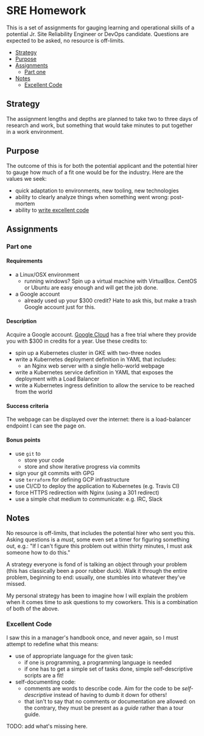 # SRE Homework

This is a set of assignments for gauging learning and operational skills of a potential Jr. Site Reliability Engineer or DevOps candidate. Questions are expected to be asked, no resource is off-limits.

<!-- toc -->

- [Strategy](#strategy)
- [Purpose](#purpose)
- [Assignments](#assignments)
    * [Part one](#part-one)
- [Notes](#notes)
    * [Excellent Code](#excellent-code)

<!-- tocstop -->

## Strategy

The assignment lengths and depths are planned to take two to three days of research and work, but something that would take minutes to put together in a work environment.

## Purpose

The outcome of this is for both the potential applicant and the potential hirer to gauge how much of a fit one would be for the industry. Here are the values we seek:

- quick adaptation to environments, new tooling, new technologies
- ability to clearly analyze things when something went wrong: post-mortem
- ability to [write excellent code](#excellent-code)

## Assignments

### Part one

#### Requirements

- a Linux/OSX environment
    - running windows? Spin up a virtual machine with VirtualBox. CentOS or Ubuntu are easy enough and will get the job done.
- a Google account
    - already used up your $300 credit? Hate to ask this, but make a trash Google account just for this.

#### Description

Acquire a Google account. [Google Cloud](cloud.google.com) has a free trial where they provide you with $300 in credits for a year. Use these credits to:

- spin up a Kubernetes cluster in GKE with two-three nodes
- write a Kubernetes deployment definition in YAML that includes:
    - an Nginx web server with a single hello-world webpage
- write a Kubernetes service definition in YAML that exposes the deployment with a Load Balancer
- write a Kubernetes ingress definition to allow the service to be reached from the world

#### Success criteria

The webpage can be displayed over the internet: there is a load-balancer endpoint I can see the page on.

#### Bonus points

- use `git` to
    - store your code
    - store and show iterative progress via commits
- sign your git commits with GPG
- use `terraform` for defining GCP infrastructure
- use CI/CD to deploy the application to Kubernetes (e.g. Travis CI)
- force HTTPS redirection with Nginx (using a 301 redirect)
- use a simple chat medium to communicate: e.g. IRC, Slack

## Notes

No resource is off-limits, that includes the potential hirer who sent you this. Asking questions is a _must_, some even set a timer for figuring something out, e.g.: "If I can't figure this problem out within thirty minutes, I must ask someone how to do this."

A strategy everyone is fond of is talking an object through your problem (this has classically been a poor rubber duck). Walk it through the entire problem, beginning to end: usually, one stumbles into whatever they've missed.

My personal strategy has been to imagine how I will explain the problem when it comes time to ask questions to my coworkers. This is a combination of both of the above.

### Excellent Code

I saw this in a manager's handbook once, and never again, so I must attempt to redefine what this means:

- use of appropriate language for the given task:
    - if one is programming, a programming language is needed
    - if one has to get a simple set of tasks done, simple self-descriptive scripts are a fit!
- self-documenting code:
    - comments are words to describe code. Aim for the code to be _self-descriptive_ instead of having to dumb it down for others!
    - that isn't to say that no comments or documentation are allowed: on the contrary, they must be present as a _guide_ rather than a tour guide.

TODO: add what's missing here.
